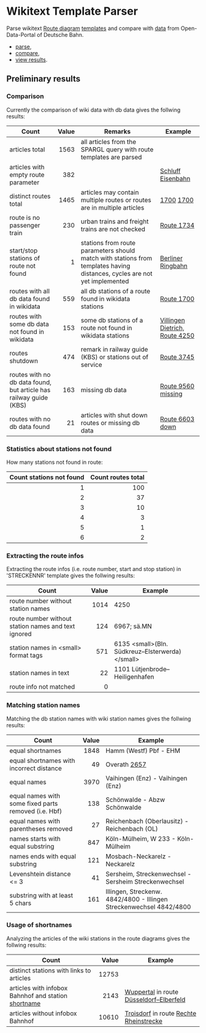 # Wikitext Template Parser

Parse wikitext [Route diagram](https://de.wikipedia.org/wiki/Wikipedia:Formatvorlage_Bahnstrecke) [templates](https://www.mediawiki.org/wiki/Help:Templates) and compare with [data](https://data.deutschebahn.com/dataset/geo-betriebsstelle) from Open-Data-Portal of Deutsche Bahn.

* [parse](./src/WikitextRouteDiagrams/readme.md),
* [compare](./src/WikitextRouteDiagrams/readme.md#wikitext-db-comparer),
* [view results](./src/ResultsViewer/readme.md).

## Preliminary results

### Comparison

Currently the comparison of wiki data with db data gives the follwing results:

| Count | Value | Remarks | Example |
|---|-----:|---|---|
|articles total|1563|all articles from the SPARGL query with route templates are parsed||
|articles with empty route parameter|382||[Schluff Eisenbahn](https://de.wikipedia.org/wiki/Schluff_(Eisenbahn))|
|distinct routes total|1465|articles may contain multiple routes or routes are in multiple articles |[1700](https://de.wikipedia.org/wiki/Bahnstrecke_Hamm%E2%80%93Minden) [1700](https://de.wikipedia.org/wiki/Bahnstrecke_Hannover%E2%80%93Minden)|
|route is no passenger train|230|urban trains and freight trains are not checked|[Route 1734](https://de.wikipedia.org/wiki/Bahnstrecke_Hannover%E2%80%93Braunschweig)|
|start/stop stations of route not found|1|stations from route parameters should match with stations from templates having distances, cycles are not yet implemented|[Berliner Ringbahn](http://localhost:59283/stationOfInfobox/Berliner%20Ringbahn)|
|routes with all db data found in wikidata|559|all db stations of a route found in wikidata stations|[Route 1700](https://de.wikipedia.org/wiki/Bahnstrecke_Hamm%E2%80%93Minden)|
|routes with some db data not found in wikidata|153|some db stations of a route not found in wikidata stations|[Villingen Dietrich, Route 4250](https://de.wikipedia.org/wiki/Schwarzwaldbahn_(Baden))|
|routes shutdown|474|remark in railway guide (KBS) or stations out of service|[Route 3745](https://de.wikipedia.org/wiki/Oberwaldbahn)|
|routes with no db data found, <br/>but article has railway guide (KBS)|163|missing db data|[Route 9560 missing](https://de.wikipedia.org/wiki/Bahnstrecke_Schaftlach%E2%80%93Tegernsee)|
|routes with no db data found|21|articles with shut down routes or missing db data|[Route 6603 down](https://de.wikipedia.org/wiki/Bahnstrecke_Pirna%E2%80%93Gottleuba)|

### Statistics about stations not found

How many stations not found in route:

| Count stations not found | Count routes total | 
|---:|-----:|
| 1 |100|
| 2 |37|
| 3 |10|
| 4 |3|
| 5 |1|
| 6 |2|

### Extracting the route infos

Extracting the route infos (i.e. route number, start and stop station) in 'STRECKENNR' template gives the follwing results:

| Count | Value | Example |
|---|-----:|---|
| route number without station names|1014|4250|
| route number without station names and text ignored|124|6967; sä.MN|
| station names in &lt;small&gt; format tags|571|6135 &lt;small>(Bln. Südkreuz–Elsterwerda)&lt;/small>|
| station names in text|22|1101 Lütjenbrode–Heiligenhafen|
| route info not matched|0||

### Matching station names

Matching the db station names with wiki station names gives the follwing results:

| Count | Value | Example |
|---|-----:|---|
|equal shortnames|1848|Hamm (Westf) Pbf - EHM|
|equal shortnames with incorrect distance|49|Overath [2657](https://de.wikipedia.org/wiki/Oberbergische_Bahn)|
|equal names|3970|Vaihingen (Enz) - Vaihingen (Enz)|
|equal names with some fixed parts removed (i.e. Hbf) |138|Schönwalde - Abzw Schönwalde|
|equal names with parentheses removed |27|Reichenbach (Oberlausitz) - Reichenbach (OL)|
|names starts with equal substring|847|Köln-Mülheim, W 233 - Köln-Mülheim|
|names ends with equal substring|121|Mosbach-Neckarelz - Neckarelz|
|Levenshtein distance <= 3|41|Sersheim, Streckenwechsel - Sersheim Streckenwechsel|
|substring with at least 5 chars|161|Illingen, Streckenw. 4842/4800 - Illingen Streckenwechsel 4842/4800|

### Usage of shortnames

Analyzing the articles of the wiki stations in the route diagrams gives the follwing results:

| Count | Value | Example |
|---|-----:|---|
|distinct stations with links to articles |12753||
|articles with infobox Bahnhof and station [shortname](https://fahrweg.dbnetze.com/fahrweg-de/kunden/betrieb/betriebsstellen-1393360)|2143|[Wuppertal](https://de.wikipedia.org/wiki/Wuppertal_Hauptbahnhof) in route [Düsseldorf–Elberfeld](https://de.wikipedia.org/wiki/Bahnstrecke_D%C3%BCsseldorf%E2%80%93Elberfeld)|
|articles without infobox Bahnhof |10610|[Troisdorf](https://de.wikipedia.org/wiki/Troisdorf#Eisenbahnverkehr) in route [Rechte Rheinstrecke](https://de.wikipedia.org/wiki/Rechte_Rheinstrecke)|